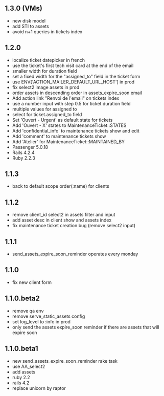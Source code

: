1.3.0 (VMs)
-----------

- new disk model
- add STI to assets
- avoid n+1 queries in tickets index

1.2.0
-----

- localize ticket datepicker in french
- use the ticket's first tech visit card at the end of the email
- smaller width for duration field
- set a fixed width for the "assigned_to" field in the ticket form
- use ENV['ACTION_MAILER_DEFAULT_URL_HOST'] in prod
- fix select2 image assets in prod
- order assets in descending order in assets_expire_soon email
- Add action link "Renvoi de l'email" on tickets index
- use a number input with step 0.5 for ticket duration field
- multiple values for assigned to
- select for ticket.assigned_to field
- Set 'Ouvert - Urgent' as default state for tickets
- Add 'Ouvert - X' states to MaintenanceTicket::STATES
- Add 'confidential_info' to maintenance tickets show and edit
- Add 'comment' to maintenance tickets show
- Add 'Atelier' for MaintenanceTicket::MAINTAINED_BY
- Passenger 5.0.18
- Rails 4.2.4
- Ruby 2.2.3

1.1.3
-----

- back to default scope order(:name) for clients

1.1.2
-----

- remove client_id select2 in assets filter and input
- add asset desc in client show and assets index
- fix maintenance ticket creation bug (remove select2 input)

1.1.1
-----

- send_assets_expire_soon_reminder operates every monday

1.1.0
-----

- fix new client form

1.1.0.beta2
-----------

- remove qa env
- remove serve_static_assets config
- set log_level to :info in prod
- only send the assets expire_soon reminder if there are assets that will expire soon

1.1.0.beta1
-----------

- new send_assets_expire_soon_reminder rake task
- use AA_select2
- add assets
- ruby 2.2
- rails 4.2
- replace unicorn by raptor
